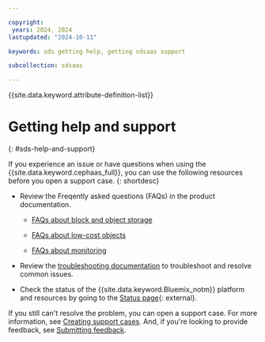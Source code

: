 ```yaml
---

copyright:
 years: 2024, 2024
lastupdated: "2024-10-11"

keywords: sds getting help, getting sdsaas support

subcollection: sdsaas

---
```


{{site.data.keyword.attribute-definition-list}}



# Getting help and support
{: #sds-help-and-support}

If you experience an issue or have questions when using the {{site.data.keyword.cephaas_full}}, you can use the following resources before you open a support case.
{: shortdesc}

* Review the Freqently asked questions (FAQs) in the product documentation.

   * [FAQs about block and object storage](/docs/sdsaas?topic=sdsaas-faq#block-storage-faq)

   * [FAQs about low-cost objects](/docs/sdsaas?topic=sdsaas-faq#faq-low-cost-objects)

   * [FAQs about monitoring](/docs/sdsaas?topic=sdsaas-faq#faq-monitoring)


* Review the [troubleshooting documentation](/docs/sdsaas?topic=sdsaas-troubleshooting) to troubleshoot and resolve common issues.

* Check the status of the {{site.data.keyword.Bluemix_notm}} platform and resources by going to the [Status page](https://cloud.ibm.com/status){: external}.





If you still can't resolve the problem, you can open a support case. For more information, see [Creating support cases](/docs/get-support?topic=get-support-open-case). And, if you're looking to provide feedback, see [Submitting feedback](/docs/overview?topic=overview-feedback).
